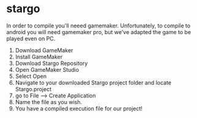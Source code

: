 # stargo
In order to compile you'll neeed gamemaker.  Unfortunately, to compile to android you will need gamemaker pro, but we've adapted
the game to be played even on PC.

1. Download GameMaker
2. Install GameMaker
3. Download Stargo Repository
4. Open GameMaker Studio
5. Select Open
6. Navigate to your downloaded Stargo project folder and locate Stargo.project
7. go to File --> Create Application
8. Name the file as you wish.
9. You have a compiled execution file for our project!

